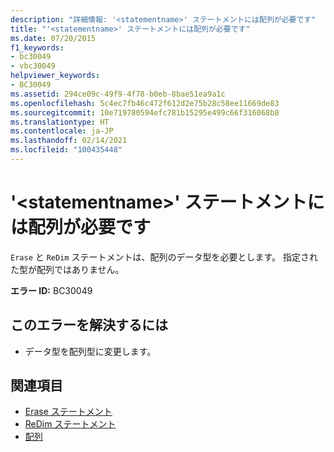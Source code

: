 ```yaml
---
description: "詳細情報: '<statementname>' ステートメントには配列が必要です"
title: "'<statementname>' ステートメントには配列が必要です"
ms.date: 07/20/2015
f1_keywords:
- bc30049
- vbc30049
helpviewer_keywords:
- BC30049
ms.assetid: 294ce09c-49f9-4f78-b0eb-8bae51ea9a1c
ms.openlocfilehash: 5c4ec7fb46c472f612d2e75b28c58ee11669de83
ms.sourcegitcommit: 10e719780594efc781b15295e499c66f316068b8
ms.translationtype: HT
ms.contentlocale: ja-JP
ms.lasthandoff: 02/14/2021
ms.locfileid: "100435448"
---
```

# <a name="statementname-statement-requires-an-array"></a>'\<statementname>' ステートメントには配列が必要です

`Erase` と `ReDim` ステートメントは、配列のデータ型を必要とします。 指定された型が配列ではありません。  
  
 **エラー ID:** BC30049  
  
## <a name="to-correct-this-error"></a>このエラーを解決するには  
  
- データ型を配列型に変更します。  
  
## <a name="see-also"></a>関連項目

- [Erase ステートメント](../language-reference/statements/erase-statement.md)
- [ReDim ステートメント](../language-reference/statements/redim-statement.md)
- [配列](../programming-guide/language-features/arrays/index.md)
